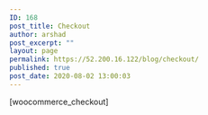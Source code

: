 ```yaml
---
ID: 168
post_title: Checkout
author: arshad
post_excerpt: ""
layout: page
permalink: https://52.200.16.122/blog/checkout/
published: true
post_date: 2020-08-02 13:00:03
---
```

<!-- wp:shortcode -->[woocommerce_checkout]<!-- /wp:shortcode -->